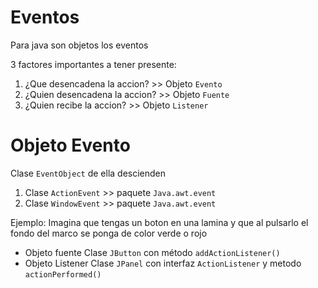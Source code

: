 # Eventos
Para java son objetos los eventos

3 factores importantes a tener presente:

1. ¿Que desencadena la accion? >> Objeto `Evento`
2. ¿Quien desencadena la accion? >> Objeto `Fuente`
3. ¿Quien recibe la accion? >> Objeto `Listener`

# Objeto Evento

Clase `EventObject` de ella descienden 

1. Clase `ActionEvent` >> paquete `Java.awt.event`
2. Clase `WindowEvent` >> paquete `Java.awt.event`

Ejemplo: Imagina que tengas un boton en una lamina y que al pulsarlo el fondo del marco se ponga de color verde o rojo

- Objeto fuente Clase `JButton` con método `addActionListener()`
- Objeto Listener Clase `JPanel` con interfaz `ActionListener` y metodo `actionPerformed()`
